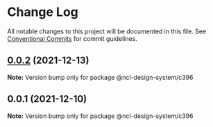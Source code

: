 # Change Log

All notable changes to this project will be documented in this file.
See [Conventional Commits](https://conventionalcommits.org) for commit guidelines.

## [0.0.2](https://github.ncl.com/rromero/ncl-design-system/compare/@ncl-design-system/c396@0.0.1...@ncl-design-system/c396@0.0.2) (2021-12-13)

**Note:** Version bump only for package @ncl-design-system/c396





## 0.0.1 (2021-12-10)

**Note:** Version bump only for package @ncl-design-system/c396
